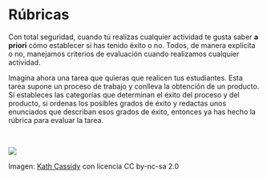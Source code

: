 
# Rúbricas

Con total seguridad, cuando tú realizas cualquier actividad te gusta saber **a priori** cómo establecer si has tenido éxito o no. Todos, de manera explícita o no, manejamos criterios de evaluación cuando realizamos cualquier actividad.

Imagina ahora una tarea que quieras que realicen tus estudiantes. Esta tarea supone un proceso de trabajo y conlleva la obtención de un producto. Si estableces las categorías que determinan el éxito del proceso y del producto, si ordenas los posibles grados de éxito y redactas unos enunciados que describan esos grados de éxito, entonces ya has hecho la rúbrica para evaluar la tarea.

 

![](https://raw.githubusercontent.com/catedu/abp/master/img/5275cc816272696361.jpg)

Imagen: [Kath Cassidy](http://www.flickr.com/photos/57634636@N00/6366696839) con licencia CC by-nc-sa 2.0
